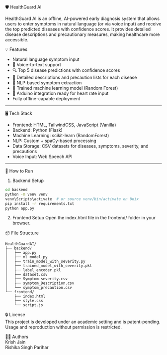 🛡️ HealthGuard AI

HealthGuard AI is an offline, AI-powered early diagnosis system that allows users to enter symptoms in natural language (or via voice input) and receive the top predicted diseases with confidence scores. It provides detailed disease descriptions and precautionary measures, making healthcare more accessible.

💡 Features

- Natural language symptom input
- 🎤 Voice-to-text support
- 🔍 Top 5 disease predictions with confidence scores
- 📄 Detailed descriptions and precaution lists for each disease
- 🎯 NLP-based symptom extraction
- 🧠 Trained machine learning model (Random Forest)
- 🧪 Arduino integration ready for heart rate input
- Fully offline-capable deployment

---

🖥️ Tech Stack

- Frontend: HTML, TailwindCSS, JavaScript (Vanilla)
- Backend: Python (Flask)
- Machine Learning: scikit-learn (RandomForest)
- NLP: Custom + spaCy-based processing
- Data Storage: CSV datasets for diseases, symptoms, severity, and precautions
- Voice Input: Web Speech API

---

🚀 How to Run

1. Backend Setup

```bash
cd backend
python -m venv venv
venv\Scripts\activate  # or source venv/bin/activate on Unix
pip install -r requirements.txt
python app.py
```

2. Frontend Setup
Open the index.html file in the frontend/ folder in your browser.

📦 File Structure
```
HealthGuardAI/
├── backend/
│   ├── app.py
│   ├── ml_model.py
│   ├── train_model_with_severity.py
│   ├── trained_model_with_severity.pkl
│   ├── label_encoder.pkl
│   ├── dataset.csv
│   ├── Symptom-severity.csv
│   ├── symptom_Description.csv
│   └── symptom_precaution.csv
└── frontend/
    ├── index.html
    ├── style.css
    └── script.js
```

🔒 License<br>
This project is developed under an academic setting and is patent-pending. Usage and reproduction without permission is restricted.

👨‍⚕️ Authors<br>
Krish Jain<br>
Rishika Singh Parihar
